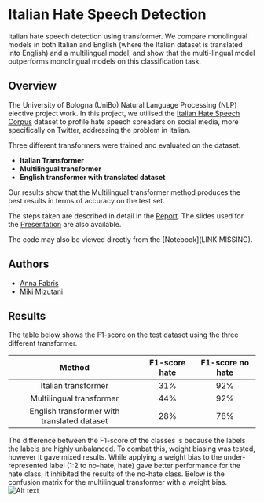 # Italian Hate Speech Detection
Italian hate speech detection using transformer. We compare monolingual models in both Italian and English (where the Italian dataset is
translated into English) and a multilingual model, and show that the multi-lingual model outperforms monolingual models on this classification task.

## Overview
The University of Bologna (UniBo) Natural Language Processing (NLP) elective project work. In this project, we utilised the [Italian Hate Speech Corpus](https://github.com/msang/hate-speech-corpus) dataset to profile hate speech spreaders on social media, more specifically on Twitter, addressing the problem in Italian. 

Three different transformers were trained and evaluated on the dataset. 
- **Italian Transformer**
- **Multilingual transformer**
- **English transformer with translated dataset**

Our results show that the Multilingual transformer method produces the best results in terms of accuracy on the test set.  

The steps taken are described in detail in the [Report](https://github.com/annafabris/Italian-Hate-Speech-Detection/blob/main/Report.pdf). The slides used for the [Presentation](https://github.com/annafabris/Italian-Hate-Speech-Detection/blob/main/Presentation.pdf) are also available.

The code may also be viewed directly from the [Notebook](LINK MISSING).

## Authors
- [Anna Fabris](https://github.com/annafabris)
- [Miki Mizutani](https://github.com/mikimizutani)

## Results
The table below shows the F1-score on the test dataset using the three different transformer.

|     Method     | F1-score hate | F1-score no hate |
|:--------------:|:-------------:|:-------------:|
| Italian transformer   |          31% | 92% |
| Multilingual transformer |          44% | 92% |
| English transformer with translated dataset |  28% | 78% |

The difference between the F1-score of the classes is because the labels the labels are highly unbalanced.
To combat this, weight biasing was tested, however it gave mixed results. While applying a weight bias to the under-represented label (1:2 to no-hate, hate) gave better performance for the hate class, it inhibited the results of the no-hate class. Below is the confusion matrix for the multilingual transformer with a weight bias.
![Alt text](onfusion_matrix.png?raw=true)

